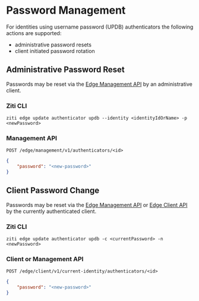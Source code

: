 # Password Management

For identities using username password (UPDB) authenticators the following actions are supported:

- administrative password resets
- client initiated password rotation

## Administrative Password Reset

Passwords may be reset via the [Edge Management API](../../api/edge-apis#edge-management-api) by an administrative client.

### Ziti CLI

`ziti edge update authenticator updb --identity <identityIdOrName> -p <newPassword>`

### Management API

`POST /edge/management/v1/authenticators/<id>`

```json
{
    "password": "<new-password>"
}
```

## Client Password Change

Passwords may be reset via the [Edge Management API](../../api/edge-apis#edge-management-api) or 
[Edge Client API](../../api/edge-apis#edge-client-api) by the currently authenticated client.

### Ziti CLI

`ziti edge update authenticator updb -c <currentPassword> -n <newPassword>`

### Client or Management API

`POST /edge/client/v1/current-identity/authenticators/<id>`

```json
{
    "password": "<new-password>"
}
```